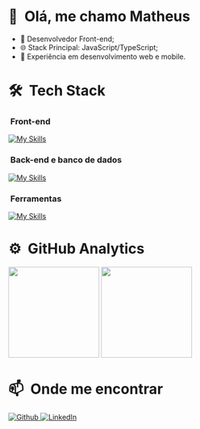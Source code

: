 # 👋 &nbsp;Olá, me chamo Matheus

- 💼 Desenvolvedor Front-end;
- 🌐 Stack Principal: JavaScript/TypeScript;
- 🚀 Experiência em desenvolvimento web e mobile.

# 🛠 &nbsp;Tech Stack

### &nbsp;Front-end

[![My Skills](https://skillicons.dev/icons?i=html,css,js,ts,react,styledcomponents,tailwind)](https://skillicons.dev)

### &nbsp;Back-end e banco de dados

[![My Skills](https://skillicons.dev/icons?i=php,nodejs,mysql)](https://skillicons.dev)

### &nbsp;Ferramentas

[![My Skills](https://skillicons.dev/icons?i=vscode,bash,github,linux,git)](https://skillicons.dev)

# ⚙️ &nbsp;GitHub Analytics

  [<img src="https://github-readme-stats.vercel.app/api?username=matheussandi&theme=github_dark&locale=pt-br&count_private=true" height=180>](https://github.com/matheussandi)
  [<img src="https://github-readme-stats.vercel.app/api/top-langs/?username=matheussandi&layout=compact&theme=github_dark&locale=pt-br" height=180>](https://github.com/matheussandi)

# 📫 &nbsp;Onde me encontrar
<p>
<a href="https://github.com/matheussandi" target="_blank"><img alt="Github" src="https://img.shields.io/badge/GitHub-%2312100E.svg?&style=for-the-badge&logo=Github&logoColor=white" />
</a> 
<a href="https://www.linkedin.com/in/matheussandi" target="_blank"><img alt="LinkedIn" src="https://img.shields.io/badge/linkedin-%230077B5.svg?&style=for-the-badge&logo=linkedin&logoColor=white" />
</a>
</p>
